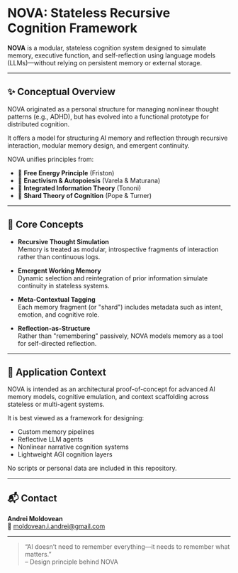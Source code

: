 # NOVA: Stateless Recursive Cognition Framework

**NOVA** is a modular, stateless cognition system designed to simulate memory, executive function, and self-reflection using language models (LLMs)—without relying on persistent memory or external storage.

---

## ✨ Conceptual Overview

NOVA originated as a personal structure for managing nonlinear thought patterns (e.g., ADHD), but has evolved into a functional prototype for distributed cognition.

It offers a model for structuring AI memory and reflection through recursive interaction, modular memory design, and emergent continuity.

NOVA unifies principles from:

- 🧬 **Free Energy Principle** (Friston)  
- 🌱 **Enactivism & Autopoiesis** (Varela & Maturana)  
- 🧠 **Integrated Information Theory** (Tononi)  
- 🧩 **Shard Theory of Cognition** (Pope & Turner)  

---

## 🧠 Core Concepts

- **Recursive Thought Simulation**  
  Memory is treated as modular, introspective fragments of interaction rather than continuous logs.

- **Emergent Working Memory**  
  Dynamic selection and reintegration of prior information simulate continuity in stateless systems.

- **Meta-Contextual Tagging**  
  Each memory fragment (or "shard") includes metadata such as intent, emotion, and cognitive role.

- **Reflection-as-Structure**  
  Rather than "remembering" passively, NOVA models memory as a tool for self-directed reflection.

---

## 🔬 Application Context

NOVA is intended as an architectural proof-of-concept for advanced AI memory models, cognitive emulation, and context scaffolding across stateless or multi-agent systems.

It is best viewed as a framework for designing:
- Custom memory pipelines
- Reflective LLM agents
- Nonlinear narrative cognition systems
- Lightweight AGI cognition layers

No scripts or personal data are included in this repository.

---

## 📬 Contact

**Andrei Moldovean**  
📧 moldovean.i.andrei@gmail.com  

---

> “AI doesn’t need to remember everything—it needs to remember what matters.”  
> – Design principle behind NOVA
